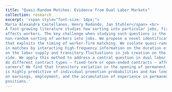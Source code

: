 ```yaml
---
title: "Quasi-Random Matches: Evidence from Dual Labor Markets"
collection: research
excerpt: '<span style="font-size: 14px;">
María Alexandra Castellanos, Henry Redondo, Jan Stuhler</span> <br>
A fast-growing literature studies how sorting into particular jobs, firms, or locations
affects workers. The key challenge when studying such questions is the
non-random sorting of workers into jobs. We propose a novel identification strategy
that exploits the timing of worker-firm matching. We isolate quasi-random variation
in matches by interacting high-frequency information on the duration of contracts
on the labor supply and transitory fluctuations in job creation on the labor demand
side. We apply this method to address a central question in dual labor markets: how
do different contract types – fixed-term or open-ended contracts – affect workers’
careers? We find that transitory variation in the opening of permanent contracts
is highly predictive of individual promotion probabilities and has long-lasting effects
on earnings, employment, and the accumulation of experience in permanent
positions.'
---
```

